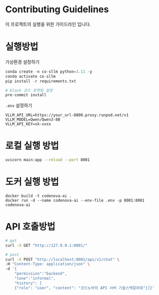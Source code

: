 # Contributing Guidelines

이 프로젝트의 실행을 위한 가이드라인 입니다.

# 실행방법

가상환경 설정하기

```python
conda create -n co-sllm python=3.11 -y
conda activate co-sllm
pip install -r requirements.txt

# black 코드 포멧팅 설정
pre-commit install
```

`.env` 설정하기

```
VLLM_API_URL=https://your_url-8000.proxy.runpod.net/v1
VLLM_MODEL=Qwen/Qwen3-8B
VLLM_API_KEY=sk-xxxx
```

# 로컬 실행 방법

```bash
uvicorn main:app --reload --port 8001
```

# 도커 실행 방법
```
docker build -t codenova-ai .
docker run -d --name codenova-ai --env-file .env -p 8001:8001 codenova-ai
```

# API 호출방법

```sh
# get
curl -X GET "http://127.0.0.1:8001/"

# post
curl -X POST "http://localhost:8001/api/v1/chat" \
-H "Content-Type: application/json" \
-d '{
    "permission":"backend",
    "tone":"informal",
    "history": [
    {"role": "user", "content": "코드노바의 API 서버 기술스택알려줘"}]}'
```